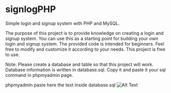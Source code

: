 # signlogPHP
Simple login and signup system with PHP and MySQL.

The purpose of this project is to provide knowledge on creating a login and signup system. You can use this as a starting point for building your own login and signup system. The provided code is intended for beginners. Feel free to modify and customize it according to your needs. This project is free to use.

Note: Please create a database and table so that this project will work. Database information is written in database.sql. Copy it and paste it your sql command in phpmyadmin page.


phpmyadmin paste here the text inside database.sql
![Alt Text]([image-url](https://photos.google.com/photo/AF1QipPNMt_XpxZX1PYdXcS3h4CP489GgJdUgc9xUL4J))

